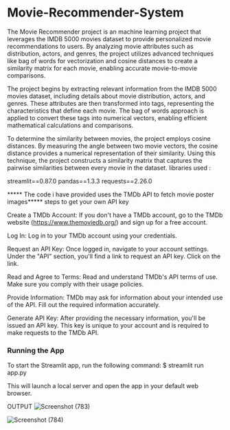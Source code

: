 # Movie-Recommender-System
The Movie Recommender project is an machine learning project that leverages the IMDB 5000 movies dataset to provide personalized movie recommendations to users.
By analyzing movie attributes such as distribution, actors, and genres, the project utilizes advanced techniques like bag of words for vectorization and cosine distances to create a similarity matrix for each movie, enabling accurate movie-to-movie comparisons.

The project begins by extracting relevant information from the IMDB 5000 movies dataset, including details about movie distribution, actors, and genres. These attributes are then transformed into tags, representing the characteristics that define each movie. The bag of words approach is applied to convert these tags into numerical vectors, enabling efficient mathematical calculations and comparisons.

To determine the similarity between movies, the project employs cosine distances. By measuring the angle between two movie vectors, the cosine distance provides a numerical representation of their similarity. Using this technique, the project constructs a similarity matrix that captures the pairwise similarities between every movie in the dataset.
libraries used :

streamlit==0.87.0
pandas==1.3.3
requests==2.26.0

***** The code i have provided uses the TMDb API to fetch movie poster images*****
steps to get your own API key

Create a TMDb Account:
If you don't have a TMDb account, go to the TMDb website (https://www.themoviedb.org/) and sign up for a free account.

Log In:
Log in to your TMDb account using your credentials.

Request an API Key:
Once logged in, navigate to your account settings. Under the "API" section, you'll find a link to request an API key. Click on the link.

Read and Agree to Terms:
Read and understand TMDb's API terms of use. Make sure you comply with their usage policies.

Provide Information:
TMDb may ask for information about your intended use of the API. Fill out the required information accurately.

Generate API Key:
After providing the necessary information, you'll be issued an API key. This key is unique to your account and is required to make requests to the TMDb API.

### Running the App

To start the Streamlit app, run the following command:
$ streamlit run app.py

This will launch a local server and open the app in your default web browser.

OUTPUT
![Screenshot (783)](https://github.com/Yashashree1111/Movie-Recommender-System/assets/106982749/146a3241-1bc9-4225-b84d-5bd9b6e80909)

![Screenshot (784)](https://github.com/Yashashree1111/Movie-Recommender-System/assets/106982749/68a966a2-3309-4d18-b176-0e2f7c93465b)

